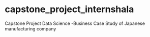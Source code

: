 # capstone_project_internshala
Capstone Project Data Science -Business Case Study of Japanese manufacturing company
